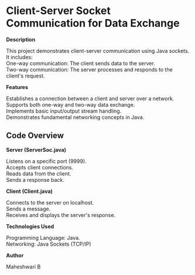 # Client-Server Socket Communication for Data Exchange 

**Description**

This project demonstrates client-server communication using Java sockets. It includes:<br>
One-way communication: The client sends data to the server.<br>
Two-way communication: The server processes and responds to the client's request.<br>


**Features**

Establishes a connection between a client and server over a network.<br>
Supports both one-way and two-way data exchange.<br>
Implements basic input/output stream handling.<br>
Demonstrates fundamental networking concepts in Java.<br>

## Code Overview

**Server (ServerSoc.java)**

Listens on a specific port (9999).<br>
Accepts client connections.<br>
Reads data from the client.<br>
Sends a response back.<br>

**Client (Client.java)**

Connects to the server on localhost.<br>
Sends a message.<br>
Receives and displays the server's response.<br>


**Technologies Used**

Programming Language: Java. <br>
Networking: Java Sockets (TCP/IP) <br>


**Author**

Maheshwari B
